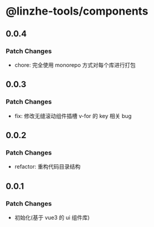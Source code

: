 # @linzhe-tools/components

## 0.0.4

### Patch Changes

- chore: 完全使用 monorepo 方式对每个库进行打包

## 0.0.3

### Patch Changes

- fix: 修改无缝滚动组件插槽 v-for 的 key 相关 bug

## 0.0.2

### Patch Changes

- refactor: 重构代码目录结构

## 0.0.1

### Patch Changes

- 初始化(基于 vue3 的 ui 组件库)
